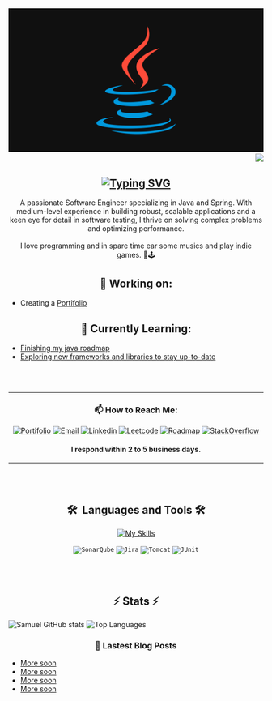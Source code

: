 <img src="2rZciQ.png" />
<img align="right" src="https://visitor-badge.laobi.icu/badge?page_id=pogeku.writing&right_color=purple" />

<br>
<br>

<div align="center">

[![Typing SVG](https://readme-typing-svg.herokuapp.com?font=Space+Grotesk&weight=300&size=56&pause=1000&color=8723FF&center=true&random=false&width=600&height=100&lines=Hello+;I'm+Samuel+%F0%9F%91%A8%F0%9F%8F%BE%E2%80%8D%F0%9F%92%BB)](https://git.io/typing-svg)
---

<div style="text-align: center;">
A passionate Software Engineer specializing in Java and Spring. With medium-level experience in building robust, scalable applications and a keen eye for detail in software testing, I thrive on solving complex problems and optimizing performance.
</div>
<br>
I love programming and in spare time ear some musics and play indie games. 🎻🕹️

## 🧰 Working on: 
</div>

- Creating a [Portifolio]()

<div align="center">


## 🌱 Currently Learning:
</div>

- [Finishing my java roadmap](https://roadmap.sh/java?s=668b3a79501413692bd82062)
- [Exploring new frameworks and libraries to stay up-to-date](https://roadmap.sh/r/frameworks-to-learn)

<div align="center">
<br><br>

---

### 📫 How to Reach Me:
[![Portifolio](https://img.shields.io/badge/Portifolio-black?style=flat&color=%238D59E3&cacheSeconds=2)]()
[![Email](https://img.shields.io/badge/Gmail-EA4335?style=flat&logo=gmail&logoColor=white)](mailto:samuelsantana778@gmail.com)
[![Linkedin](https://img.shields.io/badge/LinkedIn-0A66C2?style=flat&logo=linkedin&logoColor=white)](https://www.linkedin.com/in/firstpiece)
[![Leetcode](https://img.shields.io/badge/LeetCode-FFA116?style=flat&logo=LeetCode&logoColor=white)](https://leetcode.com/u/Pogeku/)
[![Roadmap](https://img.shields.io/badge/Roadmap-000000?style=flat&logo=roadmap.sh&logoColor=white)](https://roadmap.sh/u/mrspeed)
[![StackOverflow](https://img.shields.io/badge/Stack_Overflow-F58025?style=flat&logo=stack-overflow&logoColor=white)](https://stackoverflow.com/users/22629899)
#### I respond within 2 to 5 business days.
</div>
<div align="center">

---

<br><br>

##  <summary><b>🛠️&nbsp;&nbsp;Languages&nbsp;and&nbsp;Tools  🛠️</b></summary>
[![My Skills](https://skillicons.dev/icons?i=java,vscode,eclipse,git,docker,postman,html,css,figma,nodejs,javascript,spring,maven,arch,postgresql,selenium,kubernetes,gradle,mysql,bash&perline=10)](https://skillicons.dev)

<code><img width="40" src="https://user-images.githubusercontent.com/25181517/184146221-671413cb-b1ae-47db-a232-b37c99281516.png" alt="SonarQube" title="SonarQube"/></code>
<code><img width="40" src="https://user-images.githubusercontent.com/25181517/183912952-83784e94-629d-4c34-a961-ae2ae795b662.png" alt="Jira" title="Jira"/></code>
<code><img width="40" src="https://user-images.githubusercontent.com/25181517/183894676-137319b5-1364-4b6a-ba4f-e9fc94ddc4aa.png" alt="Tomcat" title="Tomcat"/></code>
<code><img width="40" src="https://user-images.githubusercontent.com/25181517/117533873-484d4480-afef-11eb-9fad-67c8605e3592.png" alt="JUnit" title="JUnit"/></code>
</details>

<br><br>

## ⚡ Stats ⚡
</div>

<img alt="Samuel GitHub stats" src="https://github-readme-stats.vercel.app/api?username=pogeku&show_icons=true&theme=transparent"/>
<img alt="Top Languages" src="https://github-readme-stats.vercel.app/api/top-langs/?username=pogeku&layout=compact&&langs_count=8&theme=transparent"/>

<div align="center">

### 📕 Lastest Blog Posts
<div>

<div align="left">

- [More soon]()
- [More soon]()
- [More soon]()
- [More soon]()
